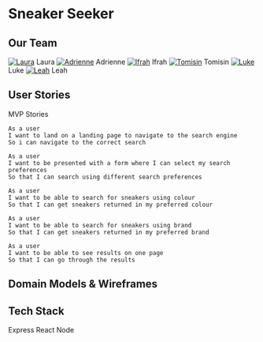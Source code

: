 # Sneaker Seeker

## Our Team

[![Laura](https://img.icons8.com/nolan/25/github.png)](https://github.com/LauraMaddaluno) Laura [![Adrienne](https://img.icons8.com/nolan/25/github.png)](https://github.com/InfobyAdrienne) Adrienne [![Ifrah](https://img.icons8.com/nolan/25/github.png)](https://github.com/Ifrahhssn) Ifrah [![Tomisin](https://img.icons8.com/nolan/25/github.png)](https://github.com/TomisinJ) Tomisin [![Luke](https://img.icons8.com/nolan/25/github.png)](https://github.com/99ltaylor) Luke [![Leah](https://img.icons8.com/nolan/25/github.png)](https://github.com/leahcolleen) Leah

## User Stories

MVP Stories

```
As a user
I want to land on a landing page to navigate to the search engine
So i can navigate to the correct search
```

```
As a user
I want to be presented with a form where I can select my search preferences
So that I can search using different search preferences
```

```
As a user
I want to be able to search for sneakers using colour
So that I can get sneakers returned in my preferred colour
```

```
As a user
I want to be able to search for sneakers using brand
So that I can get sneakers returned in my preferred brand
```

```
As a user
I want to be able to see results on one page
So that I can go through the results
```

## Domain Models & Wireframes

## Tech Stack

Express
React
Node